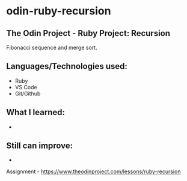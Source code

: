# odin-ruby-recursion
## The Odin Project - Ruby Project: Recursion

Fibonacci sequence and merge sort.

## Languages/Technologies used:
 - Ruby
 - VS Code
 - Git/Github

## What I learned:
 - 
 
## Still can improve:
 - 

Assignment - https://www.theodinproject.com/lessons/ruby-recursion